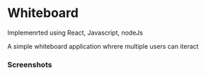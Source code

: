 # Whiteboard
 Implemenrted using React, Javascript, nodeJs
 
 A simple whiteboard application whrere multiple users can iteract
 
 ### Screenshots
 
